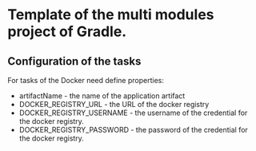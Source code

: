 # Template of the multi modules project of Gradle.

## Configuration of the tasks
For tasks of the Docker need define properties:
* artifactName - the name of the application artifact
* DOCKER_REGISTRY_URL - the URL of the docker registry
* DOCKER_REGISTRY_USERNAME - the username of the credential for the docker registry.
* DOCKER_REGISTRY_PASSWORD - the password of the credential for the docker registry.